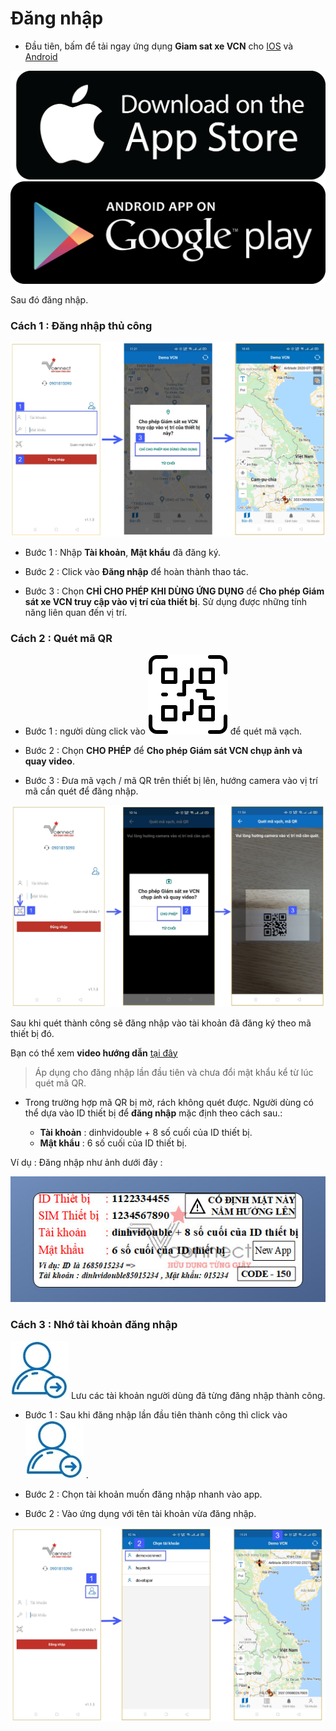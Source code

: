 # Đăng nhập

* Đầu tiên, bấm để tải ngay ứng dụng **Giam sat xe VCN** cho <a href="https://bitly.com.vn/cenayw" target="_blank">IOS</a> và <a href="https://bitly.com.vn/sg61yb" target="_blank">Android </a>

<span class="icon-left1 ">[<img src="/docs/assets/images/web-interface/app-vcn/images.png">](https://bitly.com.vn/cenayw)
<span class="icon-left2">[<img src="/docs/assets/images/web-interface/app-vcn/google-play-download-android-app.png" >](https://bitly.com.vn/sg61yb) 


Sau đó đăng nhập. 

### Cách 1 : Đăng nhập thủ công

<span style="display:block;text-align:center" >![Interface Web](/docs/assets/images/web-interface/app-vcn/login.jpg)

* Bước 1 : Nhập **Tài khoản**, **Mật khẩu** đã đăng ký.

* Bước 2 : Click vào **Đăng nhập** để hoàn thành thao tác. 

* Bước 3 : Chọn **CHỈ CHO PHÉP KHI DÙNG ỨNG DỤNG** để **Cho phép Giám sát xe VCN truy cập vào vị trí của thiết bị**. Sử dụng được những tính năng liên quan đến vị trí.

### Cách 2 : Quét mã QR

* Bước 1 :  người dùng click vào <span class="icon-left svg-filter-info">![Ok](/docs/assets/images/web-interface/icon/SVG/icons8-qr-code.svg) để quét mã vạch.

* Bước 2 : Chọn **CHO PHÉP** để **Cho phép Giám sát VCN chụp ảnh và quay video**.

* Bước 3 : Đưa mã vạch / mã QR trên thiết bị lên, hướng camera vào vị trí mã cần quét để đăng nhập.

<span style="display:block;text-align:center">![Interface Web](/docs/assets/images/web-interface/app-vcn/qr-code.jpg) 

Sau khi quét thành công sẽ đăng nhập vào tài khoản đã đăng ký theo mã thiết bị đó.

Bạn có thể xem  **video hướng dẫn** <a href="https://bitly.com.vn/g76lpl " target="_blank">tại đây</a>
> Áp dụng cho đăng nhập lần đầu tiên và chưa đổi mật khẩu kể từ lúc quét mã QR.

* Trong trường hợp mã QR bị mờ, rách không quét được. Người dùng có thể dựa vào ID thiết bị để **đăng nhập** mặc định theo cách sau.:

    * **Tài khoản** : dinhvidouble + 8 số cuối của ID thiết bị.
    * **Mật khẩu**  : 6 số cuối của ID thiết bị.

Ví dụ : Đăng nhập như ảnh dưới đây :

<span style="display:block;text-align:center">![Interface Web](/docs/assets/images/web-interface/app-vcn/qr-code-1.jpg) 



### Cách 3 : Nhớ tài khoản đăng nhập

<span class="icon-left3">![Ok](/docs/assets/images/web-interface/app-vcn/move-user-login.jpg) Lưu các tài khoản người dùng đã từng đăng nhập thành công.

* Bước 1 : Sau khi đăng nhập lần đầu tiên thành công thì click vào <span class="icon-left3">![Ok](/docs/assets/images/web-interface/app-vcn/move-user-login.jpg) .

* Bước 2 : Chọn tài khoản muốn đăng nhập nhanh vào app.

* Bước 2 : Vào ứng dụng với tên tài khoản vừa đăng nhập.

<span style="display:block;text-align:center">![Interface Web](/docs/assets/images/web-interface/app-vcn/qr-code-done.jpg) 

